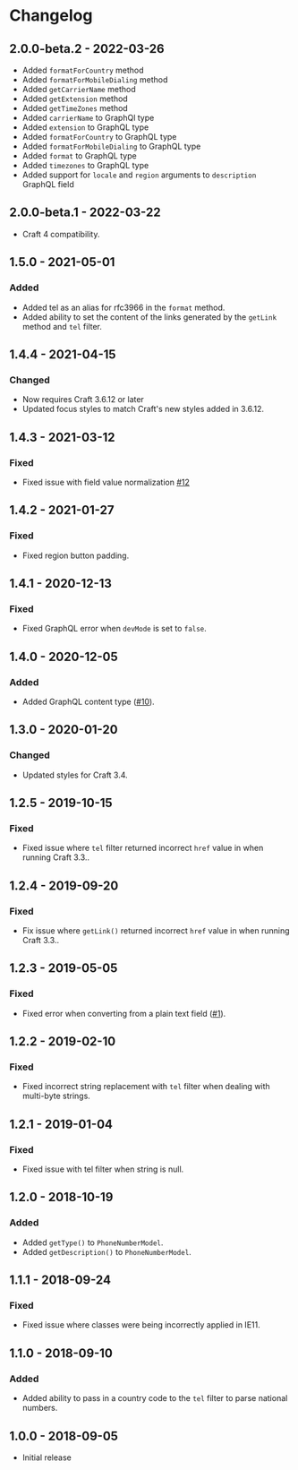 # Changelog

## 2.0.0-beta.2 - 2022-03-26

- Added `formatForCountry` method
- Added `formatForMobileDialing` method
- Added `getCarrierName` method
- Added `getExtension` method
- Added `getTimeZones` method
- Added `carrierName` to GraphQl type
- Added `extension` to GraphQL type
- Added `formatForCountry` to GraphQL type
- Added `formatForMobileDialing` to GraphQL type
- Added `format` to GraphQL type
- Added `timezones` to GraphQL type
- Added support for `locale` and `region` arguments to `description` GraphQL field 

## 2.0.0-beta.1 - 2022-03-22

- Craft 4 compatibility.

## 1.5.0 - 2021-05-01

### Added

- Added tel as an alias for rfc3966 in the `format` method.
- Added ability to set the content of the links generated by the `getLink` method and `tel` filter.

## 1.4.4 - 2021-04-15

### Changed

- Now requires Craft 3.6.12 or later
- Updated focus styles to match Craft's new styles added in 3.6.12.

## 1.4.3 - 2021-03-12

### Fixed

- Fixed issue with field value normalization [#12](https://github.com/rynpsc/craft-phone-number/issues/12)

## 1.4.2 - 2021-01-27

### Fixed

- Fixed region button padding. 

## 1.4.1 - 2020-12-13

### Fixed

- Fixed GraphQL error when `devMode` is set to `false`.

## 1.4.0 - 2020-12-05

### Added

- Added GraphQL content type ([#10](https://github.com/rynpsc/craft-phone-number/pull/10)).

## 1.3.0 - 2020-01-20

### Changed

- Updated styles for Craft 3.4.

## 1.2.5 - 2019-10-15

### Fixed

- Fixed issue where `tel` filter returned incorrect `href` value in when running Craft 3.3..

## 1.2.4 - 2019-09-20

### Fixed

- Fix issue where `getLink()` returned incorrect `href` value in when running Craft 3.3..

## 1.2.3 - 2019-05-05

### Fixed

- Fixed error when converting from a plain text field ([#1](https://github.com/rynpsc/craft-phone-number/issues/1)).

## 1.2.2 - 2019-02-10

### Fixed

- Fixed incorrect string replacement with `tel` filter when dealing with multi-byte strings.

## 1.2.1 - 2019-01-04

### Fixed

- Fixed issue with tel filter when string is null.

## 1.2.0 - 2018-10-19

### Added

- Added `getType()` to `PhoneNumberModel`.
- Added `getDescription()` to `PhoneNumberModel`.

## 1.1.1 - 2018-09-24

### Fixed

- Fixed issue where classes were being incorrectly applied in IE11.

## 1.1.0 - 2018-09-10

### Added

- Added ability to pass in a country code to the `tel` filter to parse national numbers.

## 1.0.0 - 2018-09-05

- Initial release
